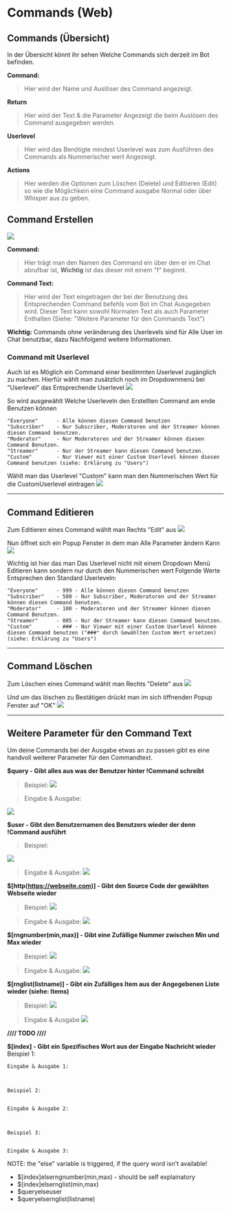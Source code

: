 # Commands (Web)

## Commands (Übersicht)

In der Übersicht könnt ihr sehen Welche Commands sich derzeit im Bot befinden.

**Command:**
>Hier wird der Name und Auslöser des Command angezeigt.

**Return**
>Hier wird der Text & die Parameter Angezeigt die beim Auslösen des Command ausgegeben werden.

**Userlevel**
>Hier wird das Benötigte mindest Userlevel was zum Ausführen des Commands als Nummerischer wert Angezeigt.

**Actions**
>Hier werden die Optionen zum Löschen (Delete) und Editieren (Edit) so wie die Möglichkein eine Command ausgabe Normal oder über Whisper aus zu geben.


## Command Erstellen

<img src="http://i.imgur.com/QTgdhF1.png"/>

**Command:** 
>Hier trägt man den Namen des Command ein über den er im Chat abrufbar ist, **Wichtig** ist das dieser mit einem "**!**" beginnt.

**Command Text:**
>Hier wird der Text eingetragen der bei der Benutzung des Entsprechenden Command befehls vom Bot im Chat Ausgegeben wird.
>Dieser Text kann sowohl Normalen Text als auch Parameter Enthalten (Siehe: "Weitere Parameter für den Commands Text")

**Wichtig:** Commands ohne veränderung des Userlevels sind für Alle User im Chat benutzbar, dazu Nachfolgend weitere Informationen.

### Command mit Userlevel
Auch ist es Möglich ein Command einer bestimmten Userlevel zugänglich zu machen.
Hierfür wählt man zusätzlich noch im Dropdownmenü bei "Userlevel" das Entsprechende Userlevel
<img src="http://i.imgur.com/gc8NMRb.png"/>

So wird ausgewählt Welche Userleveln den Erstellten Command am ende Benutzen können

	"Everyone"		- Alle können diesen Command benutzen
	"Subscriber"	- Nur Subscriber, Moderatoren und der Streamer können diesen Command benutzen.
	"Moderator"		- Nur Moderatoren und der Streamer können diesen Command Benutzen.
	"Streamer"		- Nur der Streamer kann diesen Command benutzen.
	"Custom"		- Nur Viewer mit einer Custom Userlevel können diesen Command benutzen (siehe: Erklärung zu "Users")

Wählt man das Userlevel "Custom" kann man den Nummerischen Wert für die CustomUserlevel eintragen
<img src="http://i.imgur.com/0v7wq8G.png"/>

<hr>

## Command Editieren

Zum Editieren eines Command wählt man Rechts "Edit" aus
<img src="http://i.imgur.com/HybHyae.png"/>

Nun öffnet sich ein Popup Fenster in dem man Alle Parameter ändern Kann
<img src="http://i.imgur.com/9GukCxQ.png"/>

Wichtig ist hier das man Das Userlevel nicht mit einem Dropdown Menü Editieren kann sondern nur durch den Nummerischen wert
Folgende Werte Entsprechen den Standard Userleveln:

	"Everyone"		- 999 - Alle können diesen Command benutzen
	"Subscriber"	- 500 - Nur Subscriber, Moderatoren und der Streamer können diesen Command benutzen.
	"Moderator"		- 100 - Moderatoren und der Streamer können diesen Command Benutzen.
	"Streamer"		- 005 - Nur der Streamer kann diesen Command benutzen.
	"Custom"		- ### - Nur Viewer mit einer Custom Userlevel können diesen Command benutzen ("###" durch Gewählten Custom Wert ersetzen) (siehe: Erklärung zu "Users")


<hr>

## Command Löschen

Zum Löschen eines Command wählt man Rechts "Delete" aus
<img src="http://i.imgur.com/HybHyae.png"/>

Und um das löschen zu Bestätigen drückt man im sich öffnenden Popup Fenster auf "OK"
<img src="http://i.imgur.com/o6pXXGL.png"/>

<hr>

## Weitere Parameter für den Command Text

Um deine Commands bei der Ausgabe etwas an zu passen gibt es eine handvoll weiterer Parameter für den Commandtext.

**$query - Gibt alles aus was der Benutzer hinter !Command schreibt**
>Beispiel:
	<img src="http://i.imgur.com/Dot5DK0.png"/>

> Eingabe & Ausgabe:
<img src="http://i.imgur.com/6R3rord.png"/>

**$user - Gibt den Benutzernamen des Benutzers wieder der denn !Command ausführt**
>Beispiel:
<img src="http://i.imgur.com/rRJR94z.png"/>
	
> Eingabe & Ausgabe:
	<img src="http://i.imgur.com/4YenSWg.png"/>
	
	
**$[http(https://webseite.com)] - Gibt den Source Code der gewählten Webseite wieder**
>Beispiel:
	<img src="http://i.imgur.com/q7ycYQo.png"/>
	
> Eingabe & Ausgabe:
	<img src="http://i.imgur.com/YNWCPlC.png"/>
	
	
**$[rngnumber(min,max)] - Gibt eine Zufällige Nummer zwischen Min und Max wieder**
>Beispiel:
	<img src="http://i.imgur.com/jkgEeox.png"/>
	
> Eingabe & Ausgabe:
	<img src="http://i.imgur.com/zH6ES9J.png"/>


**$[rnglist(listname)] - Gibt ein Zufälliges Item aus der Angegebenen Liste wieder (siehe: Items)**
>Beispiel:
	<img src="http://i.imgur.com/EqQxkGt.png"/>
	
>Eingabe & Ausgabe
	<img src="http://i.imgur.com/OMtjaZf.png"/>
	
**//// TODO ////**


**$[index] - Gibt ein Spezifisches Wort aus der Eingabe Nachricht wieder**
	Beispiel 1:
	
	
	Eingabe & Ausgabe 1:
	
	
	
	Beispiel 2:
	
	
	Eingabe & Ausgabe 2:
	
	

	Beispiel 3:
	
	
	Eingabe & Ausgabe 3:
	
	

NOTE: the "else" variable is triggered, if the query word isn't available!

- $[index]elserngnumber(min,max) - should be self explainatory
- $[index]elsernglist(min,max)
- $queryelseuser
- $queryelsernglist(listname)
